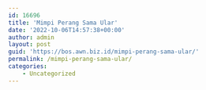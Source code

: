 ```yaml
---
id: 16696
title: 'Mimpi Perang Sama Ular'
date: '2022-10-06T14:57:38+00:00'
author: admin
layout: post
guid: 'https://bos.awn.biz.id/mimpi-perang-sama-ular/'
permalink: /mimpi-perang-sama-ular/
categories:
    - Uncategorized
---
```


